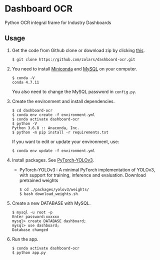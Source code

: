 # Dashboard OCR

Python OCR integral frame for Industry Dashboards

## Usage

1. Get the code from Github clone or download zip by clicking [this](https://github.com/zolars/dashboard-ocr/archive/master.zip).

   ```
   $ git clone https://github.com/zolars/dashboard-ocr.git
   ```

2. You need to install [Miniconda](https://docs.conda.io/en/latest/miniconda.html) and [MySQL](http://dev.mysql.com/downloads/mysql/) on your computer.

   ```
   $ conda -V
   conda 4.7.11
   ```

   You also need to change the MySQL password in `config.py`.

3. Create the environment and install dependencies.

   ```
   $ cd dashboard-ocr
   $ conda env create -f environment.yml
   $ conda activate dashboard-ocr
   $ python -V
   Python 3.6.8 :: Anaconda, Inc. 
   $ python -m pip install -r requirements.txt
   ```

   If you want to edit or update your environment, use:
   
   ```
   $ conda env update -f environment.yml
   ```

4. Install packages. See [PyTorch-YOLOv3](https://github.com/eriklindernoren/PyTorch-YOLOv3).

   * PyTorch-YOLOv3 : A minimal PyTorch implementation of YOLOv3, with support for training, inference and evaluation. Download pretrained weights

     ```
     $ cd ./packages/yolov3/weights/
     $ bash download_weights.sh
     ```

5. Create a new DATABASE with MySQL.

   ```
   $ mysql -u root -p
   Enter password:xxxxxx
   mysql> create DATABASE dashboard;
   mysql> use dashboard;
   Database changed
   ```

6. Run the app.
   ```
   $ conda activate dashboard-ocr
   $ python app.py
   ```